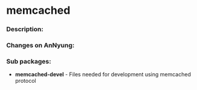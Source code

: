 # memcached

### Description:


### Changes on AnNyung:


### Sub packages:
* **memcached-devel** - Files needed for development using memcached protocol